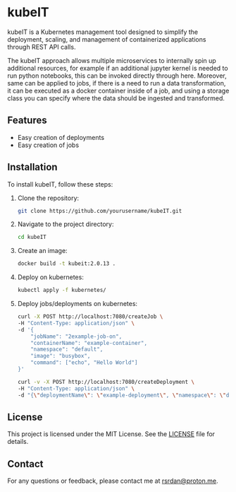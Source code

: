 # kubeIT

kubeIT is a Kubernetes management tool designed to simplify the deployment, scaling, and management of containerized applications through REST API calls.

The kubeIT approach allows multiple microservices to internally spin up additional resources, for example if an additional jupyter kernel is needed to run python notebooks, this can be invoked directly through here. Moreover, same can be applied to jobs, if there is a need to run a data transformation, it can be executed as a docker container inside of a job, and using a storage class you can specify where the data should be ingested and transformed.

## Features

- Easy creation of deployments
- Easy creation of jobs

## Installation

To install kubeIT, follow these steps:

1. Clone the repository:
    ```sh
    git clone https://github.com/yourusername/kubeIT.git
    ```
2. Navigate to the project directory:
    ```sh
    cd kubeIT
    ```
3. Create an image:
    ```sh
    docker build -t kubeit:2.0.13 .
    ```
4. Deploy on kubernetes:
    ```sh
    kubectl apply -f kubernetes/
    ```
5. Deploy jobs/deployments on kubernetes:
    ```sh
    curl -X POST http://localhost:7080/createJob \
    -H "Content-Type: application/json" \
    -d '{
        "jobName": "2example-job-on",
        "containerName": "example-container",
        "namespace": "default",
        "image": "busybox",
        "command": ["echo", "Hello World"]
    }'
    ```
    ```sh
    curl -v -X POST http://localhost:7080/createDeployment \
    -H "Content-Type: application/json" \
    -d "{\"deploymentName\": \"example-deployment\", \"namespace\": \"default\", \"labels\": {\"app\": \"example\"}, \"image\": \"nginx\", \"replicas\": 1, \"containerPort\": 80}"

    ```

## License

This project is licensed under the MIT License. See the [LICENSE](LICENSE) file for details.

## Contact

For any questions or feedback, please contact me at rsrdan@proton.me.
